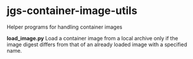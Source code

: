 # jgs-container-image-utils

Helper programs for handling container images

**load_image.py**
Load a container image from a local archive only if the image digest
differs from that of an already loaded image with a specified name.
